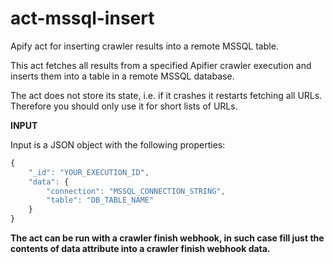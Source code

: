 # act-mssql-insert

Apify act for inserting crawler results into a remote MSSQL table.

This act fetches all results from a specified Apifier crawler execution and inserts them into
a table in a remote MSSQL database.

The act does not store its state, i.e. if it crashes it restarts fetching all URLs.
Therefore you should only use it for short lists of URLs.


**INPUT**

Input is a JSON object with the following properties:

```javascript
{
    "_id": "YOUR_EXECUTION_ID",
    "data": {
        "connection": "MSSQL_CONNECTION_STRING",
        "table": "DB_TABLE_NAME"
    }
}
```

__The act can be run with a crawler finish webhook, in such case fill just the contents of data 
attribute into a crawler finish webhook data.__
